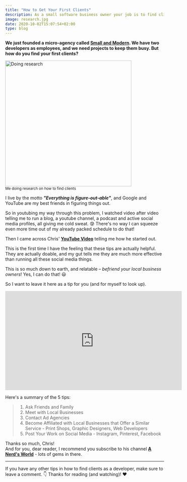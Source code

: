 ```yaml
---
title: "How to Get Your First Clients"
description: As a small software business owner your job is to find clients. But how do you do that? After some digging, I found some really useful tips.
image: research.jpg
date: 2020-10-02T15:07:54+02:00
type: blog
---
```


**We just founded a micro-agency called [Small and Modern](https://smallandmodern.com/). We have two developers as employees, and we need projects to keep them busy. But how do you find your first clients?**

<img src="/img/research.jpg" alt="Doing research" width="400px" /><br/>
<small>Me doing research on how to find clients</small>

I live by the motto ***"Everything is figure-out-able"***, and Google and YouTube are my best friends in figuring things out. 

So in youtubing my way through this problem, I watched video after video telling me to run a blog, a youtube channel, a podcast and active social media profiles, all giving me cold sweat. 😰 There's no way I can squeeze even more time out of my already packed schedule to do that!

Then I came across Chris' **[YouTube Video](https://www.youtube.com/watch?v=21NxBYHx5OI)** telling me how he started out.

This is the first time I have the feeling that these tips are actually helpful. They are actually doable, and my gut tells me they are much more effective than running all these social media things.

This is so much down to earth, and relatable – *befriend your local business owners*! Yes, I can do that! 😃

So I want to leave it here as a tip for you (and for myself to look up).

<iframe width="560" height="315" src="https://www.youtube-nocookie.com/embed/21NxBYHx5OI" frameborder="0" allow="accelerometer; autoplay; clipboard-write; encrypted-media; gyroscope; picture-in-picture" allowfullscreen></iframe>

Here's a summary of the 5 tips:

> 1. Ask Friends and Family
> 2. Meet with Local Businesses 
> 3. Contact Ad Agencies
> 4. Become Affiliated with Local Businesses that Offer a Similar 
>    Service - Print Shops, Graphic Designers, Web Developers
> 5. Post Your Work on Social Media - Instagram, Pinterest, Facebook

Thanks so much, Chris!  
And for you, dear reader, I recommend you subscribe to his channel **[A Nerd's World](https://www.youtube.com/channel/UCe2244teD44T25EXhCAWJng)** - lots of gems in there.

---

If you have any other tips in how to find clients as a developer, make sure to leave a comment. 👇  Thanks for reading (and watching)! ❤️
